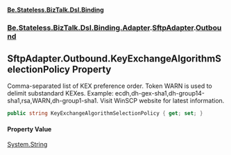#### [Be.Stateless.BizTalk.Dsl.Binding](README.md 'README')
### [Be.Stateless.BizTalk.Dsl.Binding.Adapter](Be.Stateless.BizTalk.Dsl.Binding.Adapter.md 'Be.Stateless.BizTalk.Dsl.Binding.Adapter').[SftpAdapter](SftpAdapter.md 'Be.Stateless.BizTalk.Dsl.Binding.Adapter.SftpAdapter').[Outbound](SftpAdapter.Outbound.md 'Be.Stateless.BizTalk.Dsl.Binding.Adapter.SftpAdapter.Outbound')

## SftpAdapter.Outbound.KeyExchangeAlgorithmSelectionPolicy Property

Comma-separated list of KEX preference order. Token WARN is used to delimit substandard KEXes. Example:
ecdh,dh-gex-sha1,dh-group14-sha1,rsa,WARN,dh-group1-sha1. Visit WinSCP website for latest information.

```csharp
public string KeyExchangeAlgorithmSelectionPolicy { get; set; }
```

#### Property Value
[System.String](https://docs.microsoft.com/en-us/dotnet/api/System.String 'System.String')